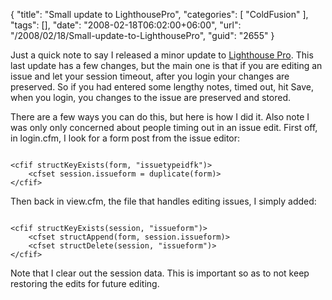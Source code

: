 {
	"title": "Small update to LighthousePro",
	"categories": [
		"ColdFusion"
	],
	"tags": [],
	"date": "2008-02-18T06:02:00+06:00",
	"url": "/2008/02/18/Small-update-to-LighthousePro",
	"guid": "2655"
}

Just a quick note to say I released a minor update to <a href="http://lighthousepro.riaforge.org">Lighthouse Pro</a>. This last update has a few changes, but the main one is that if you are editing an issue and let your session timeout, after you login your changes are preserved. So if you had entered some lengthy notes, timed out, hit Save, when you login, you changes to the issue are preserved and stored. 

There are a few ways you can do this, but here is how I did it. Also note I was only only concerned about people timing out in an issue edit. First off, in login.cfm, I look for a form post from the issue editor:

<code>
&lt;cfif structKeyExists(form, "issuetypeidfk")&gt;
	&lt;cfset session.issueform = duplicate(form)&gt;
&lt;/cfif&gt;
</code>

Then back in view.cfm, the file that handles editing issues, I simply added:

<code>
&lt;cfif structKeyExists(session, "issueform")&gt;
	&lt;cfset structAppend(form, session.issueform)&gt;
	&lt;cfset structDelete(session, "issueform")&gt;
&lt;/cfif&gt;
</code>

Note that I clear out the session data. This is important so as to not keep restoring the edits for future editing.
